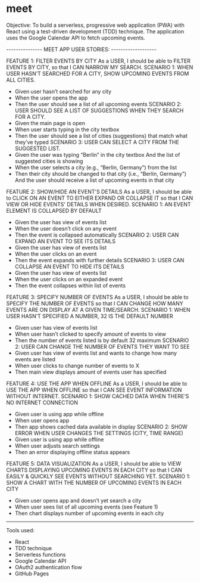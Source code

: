 # meet
Objective: To build a serverless, progressive web application (PWA) with React using a test-driven
development (TDD) technique. The application uses the Google Calendar API to fetch
upcoming events.

--------------- MEET APP USER STORIES: -------------------

FEATURE 1: FILTER EVENTS BY CITY
As a USER, I should be able to FILTER EVENTS BY CITY, so that I CAN NARROW MY SEARCH.
SCENARIO 1: WHEN USER HASN’T SEARCHED FOR A CITY, SHOW UPCOMING EVENTS FROM ALL CITIES.
- Given user hasn’t searched for any city
- When the user opens the app
- Then the user should see a list of all upcoming events
SCENARIO 2: USER SHOULD SEE A LIST OF SUGGESTIONS WHEN THEY SEARCH FOR A CITY.
- Given the main page is open
- When user starts typing in the city textbox
- Then the user should see a list of cities (suggestions) that match what they’ve typed
SCENARIO 3: USER CAN SELECT A CITY FROM THE SUGGESTED LIST.
- Given the user was typing “Berlin” in the city textbox
  And the list of suggested cities is showing
- When the user selects a city (e.g., “Berlin, Germany”) from the list
- Then their city should be changed to that city (i.e., “Berlin, Germany”)
  And the user should receive a list of upcoming events in that city

FEATURE 2: SHOW/HIDE AN EVENT'S DETAILS
As a USER, I should be able to CLICK ON AN EVENT TO EITHER EXPAND OR COLLAPSE IT so that I CAN VIEW OR HIDE EVENTS' DETAILS WHEN DESIRED.
SCENARIO 1: AN EVENT ELEMENT IS COLLAPSED BY DEFAULT
- Given the user has view of events list
- When the user doesn’t click on any event
- Then the event is collapsed automatically
SCENARIO 2: USER CAN EXPAND AN EVENT TO SEE ITS DETAILS
- Given the user has view of events list
- When the user clicks on an event
- Then the event expands with further details
SCENARIO 3: USER CAN COLLAPSE AN EVENT TO HIDE ITS DETAILS
- Given the user has view of events list
- When the user clicks on an expanded event
- Then the event collapses within list of events

FEATURE 3: SPECIFY NUMBER OF EVENTS
As a USER, I should be able to SPECIFY THE NUMBER OF EVENTS so that I CAN CHANGE HOW MANY EVENTS ARE ON DISPLAY AT A GIVEN TIME/SEARCH.
SCENARIO 1: WHEN USER HASN’T SPECIFIED A NUMBER, 32 IS THE DEFAULT NUMBER
- Given user has view of events list
- When user hasn’t clicked to specify amount of events to view
- Then the number of events listed is by default 32 maximum
SCENARIO 2: USER CAN CHANGE THE NUMBER OF EVENTS THEY WANT TO SEE
- Given user has view of events list and wants to change how many events are listed
- When user clicks to change number of events to X
- Then main view displays amount of events user has specified

FEATURE 4: USE THE APP WHEN OFFLINE
As a USER, I should be able to USE THE APP WHEN OFFLINE so that I CAN SEE EVENT INFORMATION WITHOUT INTERNET.
SCENARIO 1: SHOW CACHED DATA WHEN THERE’S NO INTERNET CONNECTION
- Given user is using app while offline
- When user opens app
- Then app shows cached data available in display
SCENARIO 2: SHOW ERROR WHEN USER CHANGES THE SETTINGS (CITY, TIME RANGE)
- Given user is using app while offline
- When user adjusts search settings
- Then an error displaying offline status appears

FEATURE 5: DATA VISUALIZATION
As a USER, I should be able to VIEW CHARTS DISPLAYING UPCOMING EVENTS IN EACH CITY so that I CAN EASILY & QUICKLY SEE EVENTS WITHOUT SEARCHING YET.
SCENARIO 1: SHOW A CHART WITH THE NUMBER OF UPCOMING EVENTS IN EACH CITY
- Given user opens app and doesn’t yet search a city
- When user sees list of all upcoming events (see Feature 1)
- Then chart displays number of upcoming events in each city

----------------------------------------------------------------------

Tools used:
- React
- TDD technique
- Serverless functions
- Google Calendar API
- OAuth2 authentication flow
- GitHub Pages
